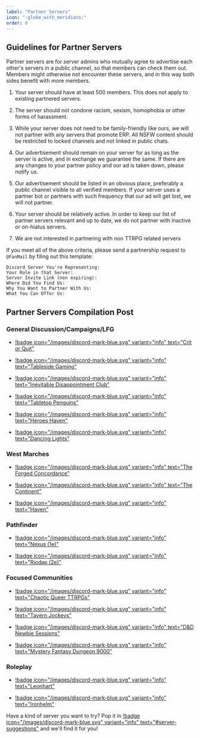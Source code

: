 ```yaml
---
label: "Partner Servers"
icon: ":globe_with_meridians:"
order: 0
---
```

<style>
h1:before { 
  content: "🌐 ";
}
</style>

## Guidelines for Partner Servers

Partner servers are for server admins who mutually agree to advertise each other's servers in a public channel, so that members can check them out. Members might otherwise not encounter these servers, and in this way both sides benefit with more members.

1) Your server should have at least 500 members. This does not apply to existing partnered servers.

2) The server should not condone racism, sexism, homophobia or other forms of harassment.

3) While your server does not need to be family-friendly like ours, we will not partner with any servers that promote ERP. All NSFW content should be restricted to locked channels and not linked in public chats.

4) Our advertisement should remain on your server for as long as the server is active, and in exchange we guarantee the same. If there are any changes to your partner policy and our ad is taken down, please notify us.

5) Our advertisement should be listed in an obvious place, preferably a public channel visible to all verified members. If your server uses a partner bot or partners with such frequency that our ad will get lost, we will not partner.

6) Your server should be relatively active. In order to keep our list of partner servers relevant and up to date, we do not partner with inactive or on-hiatus servers. 

7) We are not interested in partnering with non TTRPG related servers

If you meet all of the above criteria, please send a partnership request to `@FanMail` by filing out this template:
```
Discord Server You're Representing: 
Your Role in that Server: 
Server Invite Link (non expiring): 
Where Did You Find Us: 
Why You Want to Partner With Us: 
What You Can Offer Us: 
```



## Partner Servers Compilation Post

### General Discussion/Campaigns/LFG

- [!badge icon="/images/discord-mark-blue.svg" variant="info" text="Crit or Quit"](https://discord.com/channels/512870694883950598/529249355748605952/636065659733671938)

- [!badge icon="/images/discord-mark-blue.svg" variant="info" text="Tableside Gaming"](https://discord.com/channels/512870694883950598/529249355748605952/667352720180641803)

- [!badge icon="/images/discord-mark-blue.svg" variant="info" text="Inevitable Disappointment Club"](https://discord.com/channels/512870694883950598/529249355748605952/615918720514129930)

- [!badge icon="/images/discord-mark-blue.svg" variant="info" text="Tabletop Penguins"](https://discord.com/channels/512870694883950598/529249355748605952/595437480094728203)

- [!badge icon="/images/discord-mark-blue.svg" variant="info" text="Heroes Haven"](https://discord.com/channels/512870694883950598/529249355748605952/844007321330778133)

- [!badge icon="/images/discord-mark-blue.svg" variant="info" text="Dancing Lights"](https://discord.com/channels/512870694883950598/529249355748605952/636046712280186901)

### West Marches

- [!badge icon="/images/discord-mark-blue.svg" variant="info" text="The Forged Concordance"](https://discord.com/channels/512870694883950598/529249355748605952/770951561261350962)

- [!badge icon="/images/discord-mark-blue.svg" variant="info" text="The Continent"](https://discord.com/channels/512870694883950598/529249355748605952/819403190227304498)

- [!badge icon="/images/discord-mark-blue.svg" variant="info" text="Haven"](https://discord.com/channels/512870694883950598/529249355748605952/835637631076663296)

### Pathfinder

- [!badge icon="/images/discord-mark-blue.svg" variant="info" text="Nexus (1e)"](https://discord.com/channels/512870694883950598/529249355748605952/618274402156412928)

- [!badge icon="/images/discord-mark-blue.svg" variant="info" text="Riodap (2e)"](https://discord.com/channels/512870694883950598/529249355748605952/841760948522975307)

### Focused Communities

- [!badge icon="/images/discord-mark-blue.svg" variant="info" text="Chaotic Queer TTRPGs"](https://discord.com/channels/512870694883950598/529249355748605952/529819006312382487)

- [!badge icon="/images/discord-mark-blue.svg" variant="info" text="Tavern Jockeys"](https://discord.com/channels/512870694883950598/529249355748605952/538183109883985920)

- [!badge icon="/images/discord-mark-blue.svg" variant="info" text="D&D Newbie Sessions"](https://discord.com/channels/512870694883950598/529249355748605952/810585956288561172)

- [!badge icon="/images/discord-mark-blue.svg" variant="info" text="Mystery Fantasy Dungeon 9000"](https://discord.com/channels/512870694883950598/529249355748605952/648170883537436673)

### Roleplay

- [!badge icon="/images/discord-mark-blue.svg" variant="info" text="Leonhart"](https://discord.com/channels/512870694883950598/529249355748605952/606146391752048650)

- [!badge icon="/images/discord-mark-blue.svg" variant="info" text="Ironhelm"](https://discord.com/channels/512870694883950598/529249355748605952/606147260933210114)

Have a kind of server you want to try? Pop it in [!badge icon="/images/discord-mark-blue.svg" variant="info" text="#server-suggestions"](https://discord.com/channels/512870694883950598/537506014883217419) and we'll find it for you!


